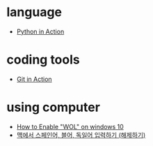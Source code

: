 # language
 * [Python in Action](python_in_action.md)
 
# coding tools
 * [Git in Action](git_in_action.md)

# using computer
 * [How to Enable "WOL" on windows 10](https://blog.naver.com/PostView.nhn?blogId=gwonart&logNo=220490165629)
 * [맥에서 스페인어, 블어, 독일어 입력하기 (해제하기)](https://macinjune.com/mac/tip/%EB%A7%A5-%EC%95%85%EC%84%BC%ED%8A%B8%EA%B0%80-%EC%9E%88%EB%8A%94-%EB%AC%B8%EC%9E%90-%EC%9C%A0%EB%9F%BD-%EB%AA%A8%EC%9D%8C-%EC%9E%85%EB%A0%A5%ED%95%98%EA%B8%B0-%EB%B6%88%EC%96%B4-%EC%8A%A4%ED%8E%98/)
 
